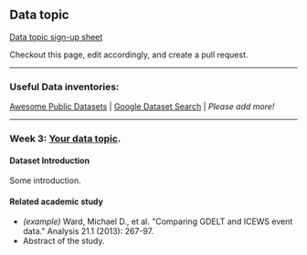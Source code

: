 ## Data topic

[Data topic sign-up sheet](https://docs.google.com/spreadsheets/d/1Vuh6KlMqETnW8UC4W0va5BUMYsgCCtC3bvrDEFoB7Rg/edit?usp=sharing)

Checkout this page, edit accordingly, and create a pull request.

---

### Useful Data inventories:
[Awesome Public Datasets](https://github.com/awesomedata/awesome-public-datasets) | [Google Dataset Search](https://toolbox.google.com/datasetsearch) | _Please add more!_

---

### <a name="w3"></a> Week 3: [Your data topic](https://example_data_topic.com).

#### Dataset Introduction

Some introduction.

#### Related academic study
- _(example)_ Ward, Michael D., et al. "Comparing GDELT and ICEWS event data." Analysis 21.1 (2013): 267-97.
- Abstract of the study.
